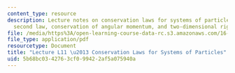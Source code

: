 ```yaml
---
content_type: resource
description: Lecture notes on conservation laws for systems of particles, Newton's
  second law, conservation of angular momentum, and two-dimensional rigid bodies.
file: /media/https%3A/open-learning-course-data-rc.s3.amazonaws.com/16-07-dynamics-fall-2009/5b68bc0342763cf099422af5a075940a_MIT16_07F09_Lec11.pdf
file_type: application/pdf
resourcetype: Document
title: "Lecture L11 \u2013 Conservation Laws for Systems of Particles"
uid: 5b68bc03-4276-3cf0-9942-2af5a075940a
---
```

